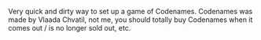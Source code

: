 Very quick and dirty way to set up a game of Codenames. Codenames was made by Vlaada Chvatil, not me, you should totally buy Codenames when it comes out / is no longer sold out, etc.
